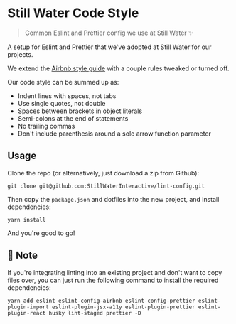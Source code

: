 # Still Water Code Style

> Common Eslint and Prettier config we use at Still Water ✨

A setup for Eslint and Prettier that we've adopted at Still Water for our projects.

We extend the [Airbnb style guide](https://github.com/airbnb/javascript/) with a couple rules tweaked or turned off.

Our code style can be summed up as:

- Indent lines with spaces, not tabs
- Use single quotes, not double
- Spaces between brackets in object literals
- Semi-colons at the end of statements
- No trailing commas
- Don't include parenthesis around a sole arrow function parameter

## Usage

Clone the repo (or alternatively, just download a zip from Github):

```
git clone git@github.com:StillWaterInteractive/lint-config.git
```

Then copy the `package.json` and dotfiles into the new project, and install dependencies:

```
yarn install
```

And you're good to go!

## 🔺 Note

If you're integrating linting into an existing project and don't want to copy files over, you can just run the following command to install the required dependencies:

```
yarn add eslint eslint-config-airbnb eslint-config-prettier eslint-plugin-import eslint-plugin-jsx-a11y eslint-plugin-prettier eslint-plugin-react husky lint-staged prettier -D
```

